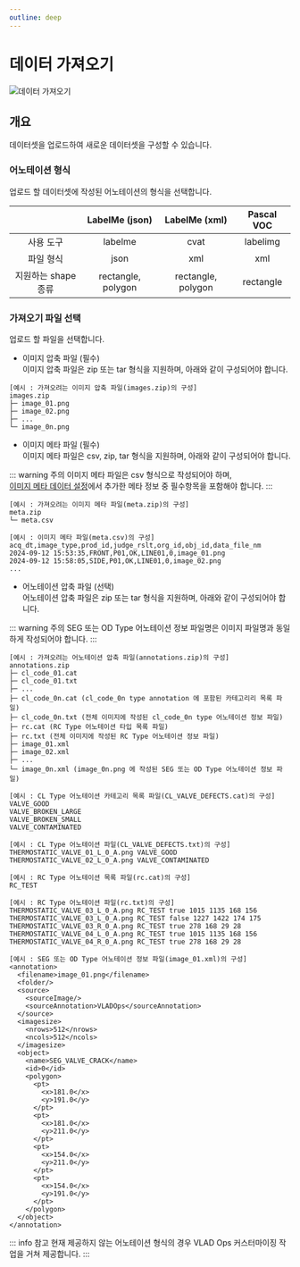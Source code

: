```yaml
---
outline: deep
---
```


# 데이터 가져오기

![데이터 가져오기](/ko/data/dataset-import.png)


## 개요
데이터셋을 업로드하여 새로운 데이터셋을 구성할 수 있습니다.

### 어노테이션 형식
업로드 할 데이터셋에 작성된 어노테이션의 형식을 선택합니다.

  | | LabelMe (json) | LabelMe (xml) | Pascal VOC |
  | :---: | :---: | :---: | :---: |
  | 사용 도구 | labelme | cvat | labelimg |
  | 파일 형식 | json | xml | xml |
  | 지원하는 shape 종류 | rectangle, polygon | rectangle, polygon | rectangle |


### 가져오기 파일 선택
업로드 할 파일을 선택합니다.  

- 이미지 압축 파일 (필수)  
이미지 압축 파일은 zip 또는 tar 형식을 지원하며, 아래와 같이 구성되어야 합니다.  
```
[예시 : 가져오려는 이미지 압축 파일(images.zip)의 구성]
images.zip
├─ image_01.png
├─ image_02.png
├─ ...
└─ image_0n.png
```

- 이미지 메타 파일 (필수)  
이미지 메타 파일은 csv, zip, tar 형식을 지원하며, 아래와 같이 구성되어야 합니다.

::: warning 주의
이미지 메타 파일은 csv 형식으로 작성되어야 하며,  
[이미지 메타 데이터 설정](./project-settings-image-meta)에서 추가한 메타 정보 중 필수항목을 포함해야 합니다.
:::

```
[예시 : 가져오려는 이미지 메타 파일(meta.zip)의 구성]
meta.zip
└─ meta.csv
```
```
[예시 : 이미지 메타 파일(meta.csv)의 구성]
acq_dt,image_type,prod_id,judge_rslt,org_id,obj_id,data_file_nm
2024-09-12 15:53:35,FRONT,P01,OK,LINE01,0,image_01.png
2024-09-12 15:58:05,SIDE,P01,OK,LINE01,0,image_02.png
...
```

- 어노테이션 압축 파일 (선택)  
어노테이션 압축 파일은 zip 또는 tar 형식을 지원하며, 아래와 같이 구성되어야 합니다.

::: warning 주의
SEG 또는 OD Type 어노테이션 정보 파일명은 이미지 파일명과 동일하게 작성되어야 합니다.
:::

  ```
  [예시 : 가져오려는 어노테이션 압축 파일(annotations.zip)의 구성]
  annotations.zip
  ├─ cl_code_01.cat
  ├─ cl_code_01.txt
  ├─ ...
  ├─ cl_code_0n.cat (cl_code_0n type annotation 에 포함된 카테고리리 목록 파일)
  ├─ cl_code_0n.txt (전체 이미지에 작성된 cl_code_0n type 어노테이션 정보 파일)
  ├─ rc.cat (RC Type 어노테이션 타입 목록 파일)
  ├─ rc.txt (전체 이미지에 작성된 RC Type 어노테이션 정보 파일)
  ├─ image_01.xml
  ├─ image_02.xml
  ├─ ...
  └─ image_0n.xml (image_0n.png 에 작성된 SEG 또는 OD Type 어노테이션 정보 파일)
  ```
  ```
  [예시 : CL Type 어노테이션 카테고리 목록 파일(CL_VALVE_DEFECTS.cat)의 구성]
  VALVE_GOOD
  VALVE_BROKEN_LARGE
  VALVE_BROKEN_SMALL
  VALVE_CONTAMINATED
  ```
  ```
  [예시 : CL Type 어노테이션 파일(CL_VALVE_DEFECTS.txt)의 구성]
  THERMOSTATIC_VALVE_01_L_0_A.png VALVE_GOOD
  THERMOSTATIC_VALVE_02_L_0_A.png VALVE_CONTAMINATED
  ```
  ```
  [예시 : RC Type 어노테이션 목록 파일(rc.cat)의 구성]
  RC_TEST
  ```
  ```
  [예시 : RC Type 어노테이션 파일(rc.txt)의 구성]
  THERMOSTATIC_VALVE_03_L_0_A.png RC_TEST true 1015 1135 168 156
  THERMOSTATIC_VALVE_03_L_0_A.png RC_TEST false 1227 1422 174 175
  THERMOSTATIC_VALVE_03_R_0_A.png RC_TEST true 278 168 29 28
  THERMOSTATIC_VALVE_04_L_0_A.png RC_TEST true 1015 1135 168 156
  THERMOSTATIC_VALVE_04_R_0_A.png RC_TEST true 278 168 29 28
  ```
  ```
  [예시 : SEG 또는 OD Type 어노테이션 정보 파일(image_01.xml)의 구성]
  <annotation>
    <filename>image_01.png</filename>
    <folder/>
    <source>
      <sourceImage/>
      <sourceAnnotation>VLADOps</sourceAnnotation>
    </source>
    <imagesize>
      <nrows>512</nrows>
      <ncols>512</ncols>
    </imagesize>
    <object>
      <name>SEG_VALVE_CRACK</name>
      <id>0</id>
      <polygon>
        <pt>
          <x>181.0</x>
          <y>191.0</y>
        </pt>
        <pt>
          <x>181.0</x>
          <y>211.0</y>
        </pt>
        <pt>
          <x>154.0</x>
          <y>211.0</y>
        </pt>
        <pt>
          <x>154.0</x>
          <y>191.0</y>
        </pt>
      </polygon>
    </object>
  </annotation>
  ```

::: info 참고
현재 제공하지 않는 어노테이션 형식의 경우 VLAD Ops 커스터마이징 작업을 거쳐 제공합니다.
:::

